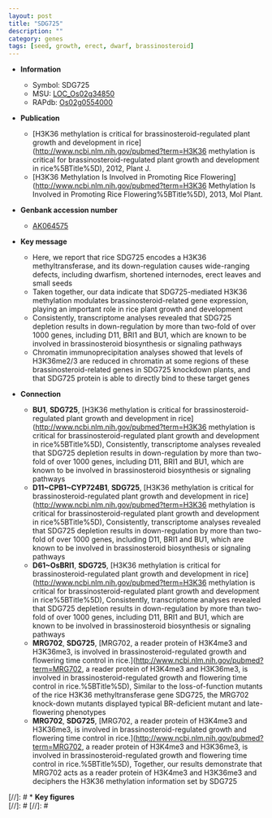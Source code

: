 ```yaml
---
layout: post
title: "SDG725"
description: ""
category: genes
tags: [seed, growth, erect, dwarf, brassinosteroid]
---
```


* **Information**  
    + Symbol: SDG725  
    + MSU: [LOC_Os02g34850](http://rice.plantbiology.msu.edu/cgi-bin/ORF_infopage.cgi?orf=LOC_Os02g34850)  
    + RAPdb: [Os02g0554000](http://rapdb.dna.affrc.go.jp/viewer/gbrowse_details/irgsp1?name=Os02g0554000)  

* **Publication**  
    + [H3K36 methylation is critical for brassinosteroid-regulated plant growth and development in rice](http://www.ncbi.nlm.nih.gov/pubmed?term=H3K36 methylation is critical for brassinosteroid-regulated plant growth and development in rice%5BTitle%5D), 2012, Plant J.
    + [H3K36 Methylation Is Involved in Promoting Rice Flowering](http://www.ncbi.nlm.nih.gov/pubmed?term=H3K36 Methylation Is Involved in Promoting Rice Flowering%5BTitle%5D), 2013, Mol Plant.

* **Genbank accession number**  
    + [AK064575](http://www.ncbi.nlm.nih.gov/nuccore/AK064575)

* **Key message**  
    + Here, we report that rice SDG725 encodes a H3K36 methyltransferase, and its down-regulation causes wide-ranging defects, including dwarfism, shortened internodes, erect leaves and small seeds
    + Taken together, our data indicate that SDG725-mediated H3K36 methylation modulates brassinosteroid-related gene expression, playing an important role in rice plant growth and development
    + Consistently, transcriptome analyses revealed that SDG725 depletion results in down-regulation by more than two-fold of over 1000 genes, including D11, BRI1 and BU1, which are known to be involved in brassinosteroid biosynthesis or signaling pathways
    + Chromatin immunoprecipitation analyses showed that levels of H3K36me2/3 are reduced in chromatin at some regions of these brassinosteroid-related genes in SDG725 knockdown plants, and that SDG725 protein is able to directly bind to these target genes

* **Connection**  
    + __BU1__, __SDG725__, [H3K36 methylation is critical for brassinosteroid-regulated plant growth and development in rice](http://www.ncbi.nlm.nih.gov/pubmed?term=H3K36 methylation is critical for brassinosteroid-regulated plant growth and development in rice%5BTitle%5D), Consistently, transcriptome analyses revealed that SDG725 depletion results in down-regulation by more than two-fold of over 1000 genes, including D11, BRI1 and BU1, which are known to be involved in brassinosteroid biosynthesis or signaling pathways
    + __D11~CPB1~CYP724B1__, __SDG725__, [H3K36 methylation is critical for brassinosteroid-regulated plant growth and development in rice](http://www.ncbi.nlm.nih.gov/pubmed?term=H3K36 methylation is critical for brassinosteroid-regulated plant growth and development in rice%5BTitle%5D), Consistently, transcriptome analyses revealed that SDG725 depletion results in down-regulation by more than two-fold of over 1000 genes, including D11, BRI1 and BU1, which are known to be involved in brassinosteroid biosynthesis or signaling pathways
    + __D61~OsBRI1__, __SDG725__, [H3K36 methylation is critical for brassinosteroid-regulated plant growth and development in rice](http://www.ncbi.nlm.nih.gov/pubmed?term=H3K36 methylation is critical for brassinosteroid-regulated plant growth and development in rice%5BTitle%5D), Consistently, transcriptome analyses revealed that SDG725 depletion results in down-regulation by more than two-fold of over 1000 genes, including D11, BRI1 and BU1, which are known to be involved in brassinosteroid biosynthesis or signaling pathways
    + __MRG702__, __SDG725__, [MRG702, a reader protein of H3K4me3 and H3K36me3, is involved in brassinosteroid-regulated growth and flowering time control in rice.](http://www.ncbi.nlm.nih.gov/pubmed?term=MRG702, a reader protein of H3K4me3 and H3K36me3, is involved in brassinosteroid-regulated growth and flowering time control in rice.%5BTitle%5D), Similar to the loss-of-function mutants of the rice H3K36 methyltransferase gene SDG725, the MRG702 knock-down mutants displayed typical BR-deficient mutant and late-flowering phenotypes
    + __MRG702__, __SDG725__, [MRG702, a reader protein of H3K4me3 and H3K36me3, is involved in brassinosteroid-regulated growth and flowering time control in rice.](http://www.ncbi.nlm.nih.gov/pubmed?term=MRG702, a reader protein of H3K4me3 and H3K36me3, is involved in brassinosteroid-regulated growth and flowering time control in rice.%5BTitle%5D), Together, our results demonstrate that MRG702 acts as a reader protein of H3K4me3 and H3K36me3 and deciphers the H3K36 methylation information set by SDG725

[//]: # * **Key figures**  
[//]: # 
[//]: # 
